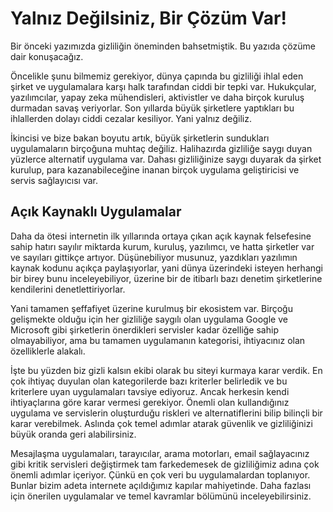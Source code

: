 # Yalnız Değilsiniz, Bir Çözüm Var!

Bir önceki yazımızda gizliliğin öneminden bahsetmiştik. Bu yazıda çözüme dair konuşacağız.

Öncelikle şunu bilmemiz gerekiyor, dünya çapında bu gizliliği ihlal eden şirket ve uygulamalara karşı halk tarafından ciddi bir tepki var. Hukukçular, yazılımcılar, yapay zeka mühendisleri, aktivistler ve daha birçok kuruluş durmadan savaş veriyorlar. Son yıllarda büyük şirketlere yaptıkları bu ihlallerden dolayı ciddi cezalar kesiliyor. Yani yalnız değiliz.

İkincisi ve bize bakan boyutu artık, büyük şirketlerin sundukları uygulamaların birçoğuna muhtaç değiliz. Halihazırda gizliliğe saygı duyan yüzlerce alternatif uygulama var. Dahası gizliliğinize saygı duyarak da şirket kurulup, para kazanabileceğine inanan birçok uygulama geliştiricisi ve servis sağlayıcısı var.

## Açık Kaynaklı Uygulamalar

Daha da ötesi internetin ilk yıllarında ortaya çıkan açık kaynak felsefesine sahip hatırı sayılır miktarda kurum, kuruluş, yazılımcı, ve hatta şirketler var ve sayıları gittikçe artıyor. Düşünebiliyor musunuz, yazdıkları yazılımın kaynak kodunu açıkça paylaşıyorlar, yani dünya üzerindeki isteyen herhangi bir birey bunu inceleyebiliyor, üzerine bir de itibarlı bazı denetim şirketlerine kendilerini denetlettiriyorlar.

Yani tamamen şeffafiyet üzerine kurulmuş bir ekosistem var. Birçoğu gelişmekte olduğu için her gizliliğe saygılı olan uygulama Google ve Microsoft gibi şirketlerin önerdikleri servisler kadar özelliğe sahip olmayabiliyor, ama bu tamamen uygulamanın kategorisi, ihtiyacınız olan özelliklerle alakalı.

İşte bu yüzden biz gizli kalsın ekibi olarak bu siteyi kurmaya karar verdik. En çok ihtiyaç duyulan olan kategorilerde bazı kriterler belirledik ve bu kriterlere uyan uygulamaları tavsiye ediyoruz. Ancak herkesin kendi ihtiyaçlarına göre karar vermesi gerekiyor. Önemli olan kullandığınız uygulama ve servislerin oluşturduğu riskleri ve alternatiflerini bilip bilinçli bir karar verebilmek. Aslında çok temel adımlar atarak güvenlik ve gizliliğinizi büyük oranda geri alabilirsiniz.

Mesajlaşma uygulamaları, tarayıcılar, arama motorları, email sağlayacınız gibi kritik servisleri değiştirmek tam farkedemesek de gizliliğimiz adına çok önemli adımlar içeriyor. Çünkü en çok veri bu uygulamalardan toplanıyor. Bunlar bizim adeta internete açıldığımız kapılar mahiyetinde. Daha fazlası için önerilen uygulamalar ve temel kavramlar bölümünü inceleyebilirsiniz.
